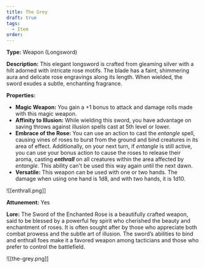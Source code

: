 ```yaml
---
title: The Grey
draft: true
tags:
  - Item
order:
---
```

**Type:** Weapon (Longsword)

**Description:**
This elegant longsword is crafted from gleaming silver with a hilt adorned with intricate rose motifs. The blade has a faint, shimmering aura and delicate rose engravings along its length. When wielded, the sword exudes a subtle, enchanting fragrance.

**Properties:**
- **Magic Weapon:** You gain a +1 bonus to attack and damage rolls made with this magic weapon.
- **Affinity to Illusion:** While wielding this sword, you have advantage on saving throws against illusion spells cast at 5th level or lower.
- **Embrace of the Rose:** You can use an action to cast the *entangle* spell, causing vines of roses to burst from the ground and bind creatures in its area of effect. Additionally, on your next turn, if *entangle* is still active, you can use your bonus action to cause the roses to release their aroma, casting ***enthrall*** on all creatures within the area affected by *entangle*. This ability can't be used this way again until the next dawn.
- **Versatile:** This weapon can be used with one or two hands. The damage when using one hand is 1d8, and with two hands, it is 1d10.

![[enthrall.png]]


**Attunement:** Yes

**Lore:**
The Sword of the Enchanted Rose is a beautifully crafted weapon, said to be blessed by a powerful fey spirit who cherished the beauty and enchantment of roses. It is often sought after by those who appreciate both combat prowess and the subtle art of illusion. The sword’s abilities to bind and enthrall foes make it a favored weapon among tacticians and those who prefer to control the battlefield.

![[the-grey.png]]